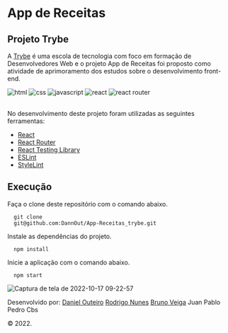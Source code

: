 # App de Receitas

## Projeto Trybe
A [Trybe](https://www.betrybe.com/) é uma escola de tecnologia com foco em formação de Desenvolvedores Web e o projeto App de Receitas foi proposto como atividade de aprimoramento dos estudos sobre o desenvolvimento front-end.

<div>
    <img src="https://img.shields.io/badge/HTML5-E34F26?style=for-the-badge&logo=html5&logoColor=white" alt="html" />
    <img src="https://img.shields.io/badge/CSS3-1572B6?style=for-the-badge&logo=css3&logoColor=white" alt="css" />
    <img src="https://img.shields.io/badge/JavaScript-F7DF1E?style=for-the-badge&logo=javascript&logoColor=black" alt="javascript" />
    <img src="https://img.shields.io/badge/React-20232A?style=for-the-badge&logo=react&logoColor=61DAFB" alt="react" />
    <img src="https://img.shields.io/badge/React_Router-CA4245?style=for-the-badge&logo=react-router&logoColor=white" alt="react router" />
</div>


<br>

No desenvolvimento deste projeto foram utilizadas as seguintes ferramentas:
- [React](https://pt-br.reactjs.org/)
- [React Router](https://reactrouter.com/)
- [React Testing Library](https://testing-library.com/docs/react-testing-library/intro/)
- [ESLint](https://github.com/eslint/eslint)
- [StyleLint](https://stylelint.io/)

## Execução

Faça o clone deste repositório com o comando abaixo.

      git clone 
      git@github.com:DannOut/App-Receitas_trybe.git

Instale as dependências do projeto.

      npm install

 Inicie a aplicação com o comando abaixo.
 
      npm start

  ![Captura de tela de 2022-10-17 09-22-57](https://user-images.githubusercontent.com/39223055/198342483-c600948d-9731-4782-a857-f1d5092bfe2f.png)

  Desenvolvido por: 
  [Daniel Outeiro](https://www.linkedin.com/in/daniel-outeiro/)
  [Rodrigo Nunes](https://www.linkedin.com/in/rodrigo-nunes-da-silva/)
  [Bruno Veiga](https://www.linkedin.com/in/bruno-paredes-veiga/)
  Juan Pablo
  Pedro Cbs
  
  © 2022.
